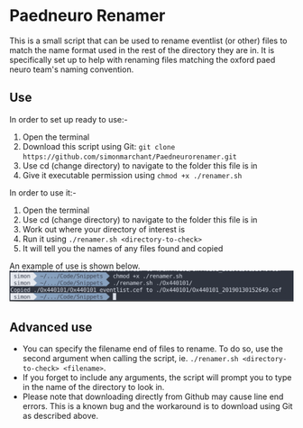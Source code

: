# Paedneuro Renamer
This is a small script that can be used to rename eventlist (or other) files to match the name format used in the rest of the directory they are in. It is specifically set up to help with renaming files matching the oxford paed neuro team's naming convention.

## Use
In order to set up ready to use:-
1. Open the terminal
2. Download this script using Git: `git clone https://github.com/simonmarchant/Paedneurorenamer.git`
3. Use cd (change directory) to navigate to the folder this file is in
4. Give it executable permission using `chmod +x ./renamer.sh`

In order to use it:-
1. Open the terminal
2. Use cd (change directory) to navigate to the folder this file is in
3. Work out where your directory of interest is
4. Run it using `./renamer.sh <directory-to-check>`
5. It will tell you the names of any files found and copied

An example of use is shown below.
![example](./useexample.png "Use example")

## Advanced use
* You can specify the filename end of files to rename. To do so, use the second argument when calling the script, ie. `./renamer.sh <directory-to-check> <filename>`.
* If you forget to include any arguments, the script will prompt you to type in the name of the directory to look in.
* Please note that downloading directly from Github may cause line end errors. This is a known bug and the workaround is to download using Git as described above.
